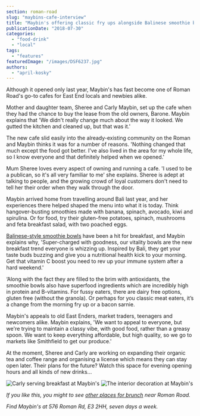 ```yaml
---
section: roman-road
slug: "maybins-cafe-interview"
title: "Maybin's offering classic fry ups alongside Balinese smoothie bowls"
publicationDate: "2018-07-30"
categories: 
  - "food-drink"
  - "local"
tags: 
  - "features"
featuredImage: "/images/DSF6237.jpg"
authors: 
  - "april-kosky"
---
```


Although it opened only last year, Maybin's has fast become one of Roman Road's go-to cafes for East End locals and newbies alike. 

Mother and daughter team, Sheree and Carly Maybin, set up the cafe when they had the chance to buy the lease from the old owners, Barone. Maybin explains that 'We didn't really change much about the way it looked. We gutted the kitchen and cleaned up, but that was it.'

The new cafe slid easily into the already-existing community on the Roman and Maybin thinks it was for a number of reasons. 'Nothing changed that much except the food got better. I've also lived in the area for my whole life, so I know everyone and that definitely helped when we opened.'

Mum Sheree loves every aspect of owning and running a cafe. 'I used to be a publican, so it's all very familiar to me' she explains. Sheree is adept at talking to people, and the growing crowd of loyal customers don't need to tell her their order when they walk through the door.

Maybin arrived home from travelling around Bali last year, and her experiences there helped shaped the menu into what it is today. Think hangover-busting smoothies made with banana, spinach, avocado, kiwi and spirulina. Or for food, try their gluten-free potatoes, spinach, mushrooms and feta breakfast salad, with two poached eggs.

[Balinese-style smoothie bowls](https://romanroadlondon.com/maybins-balinese-smoothie-bowls-recipe/) have been a hit for breakfast, and Maybin explains why, 'Super-charged with goodness, our vitality bowls are the new breakfast trend everyone is whizzing up. Inspired by Bali, they get your taste buds buzzing and give you a nutritional health kick to your morning. Get that vitamin C boost you need to rev up your immune system after a hard weekend.'

‘Along with the fact they are filled to the brim with antioxidants, the smoothie bowls also have superfood ingredients which are incredibly high in protein and B-vitamins. For fussy eaters, there are dairy free options, gluten free (without the granola). Or perhaps for you classic meat eaters, it’s a change from the morning fry up or a bacon sarnie.

Maybin's appeals to old East Enders, market traders, teenagers and newcomers alike. Maybin explains, 'We want to appeal to everyone, but we're trying to maintain a classy vibe, with good food, rather than a greasy spoon. We want to keep everything affordable, but high quality, so we go to markets like Smithfield to get our produce.'

At the moment, Sheree and Carly are working on expanding their organic tea and coffee range and organising a license which means they can stay open later. Their plans for the future? Watch this space for evening opening hours and all kinds of new drinks...

![Carly serving breakfast at Maybin's](/images/DSF6241-1024x683.jpg) ![The interior decoration at Maybin's](/images/DSF6211-1024x683.jpg)

_If you like this, you might to see [other places for brunch](https://romanroadlondon.com/best-brunch-bow-mile-end-globe-town/) near Roman Road._ 

_Find Maybin's at 576 Roman Rd, E3 2HH, seven days a week._ 



